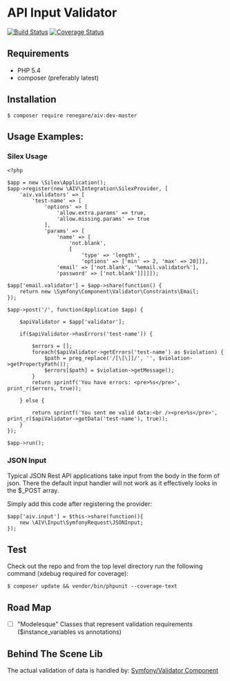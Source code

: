 # API Input Validator

[![Build Status](https://travis-ci.org/renegare/aiv.png?branch=master)](https://travis-ci.org/renegare/aiv)
[![Coverage Status](https://coveralls.io/repos/renegare/aiv/badge.png)](https://coveralls.io/r/renegare/aiv)

## Requirements

* PHP 5.4
* composer (preferably latest)

## Installation

```
$ composer require renegare/aiv:dev-master
```

## Usage Examples:

### Silex Usage
```
<?php

$app = new \Silex\Application();
$app->register(new \AIV\Integration\SilexProvider, [
    'aiv.validators' => [
        'test-name' => [
            'options' => [
                'allow.extra.params' => true,
                'allow.missing.params' => true
            ],
            'params' => [
                'name' => [
                    'not.blank',
                    [
                        'type' => 'length',
                        'options' => ['min' => 2, 'max' => 20]]],
                'email' => ['not.blank', '%email.validator%'],
                'password' => ['not.blank']]]]]);

$app['email.validator'] = $app->share(function() {
    return new \Symfony\Component\Validator\Constraints\Email;
});

$app->post('/', function(Application $app) {
    
    $apiValidator = $app['validator'];

    if($apiValidator->hasErrors('test-name')) {

        $errors = [];
        foreach($apiValidator->getErrors('test-name') as $violation) {
            $path = preg_replace('/[\[\]]/', '', $violation->getPropertyPath());
            $errors[$path] = $violation->getMessage();
        }
        return sprintf('You have errors: <pre>%s</pre>', print_r($errors, true));

    } else {

        return sprintf('You sent me valid data:<br /><pre>%s</pre>', print_r($apiValidator->getData('test-name'), true));
    }
});

$app->run();

```

### JSON Input

Typical JSON Rest API applications take input from the body in the form of json. There
the default input handler will not work as it effectively looks in the $_POST array.

Simply add this code after registering the provider:

```
$app['aiv.input'] = $this->share(function(){
    new \AIV\Input\SymfonyRequest\JSONInput;
});
```

## Test

Check out the repo and from the top level directory run the
following command (xdebug required for coverage):

```
$ composer update && vendor/bin/phpunit --coverage-text
```

## Road Map

- [ ] "Modelesque" Classes that represent validation requirements ($instance_variables vs annotations)

## Behind The Scene Lib

The actual validation of data is handled by: [Symfony/Validator Component][1]

[1]: https://packagist.org/packages/symfony/validator
